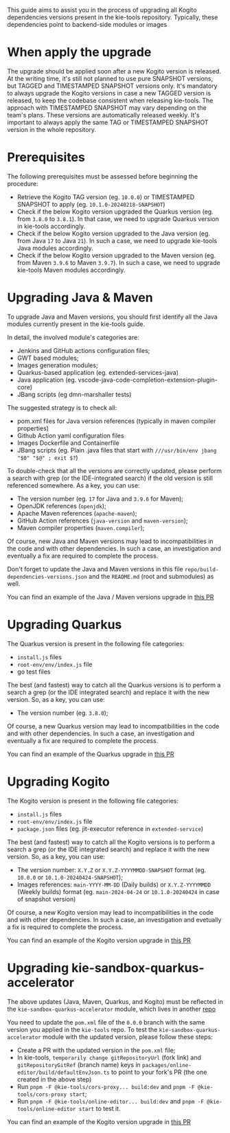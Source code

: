 <!--
   Licensed to the Apache Software Foundation (ASF) under one
   or more contributor license agreements.  See the NOTICE file
   distributed with this work for additional information
   regarding copyright ownership.  The ASF licenses this file
   to you under the Apache License, Version 2.0 (the
   "License"); you may not use this file except in compliance
   with the License.  You may obtain a copy of the License at
     http://www.apache.org/licenses/LICENSE-2.0
   Unless required by applicable law or agreed to in writing,
   software distributed under the License is distributed on an
   "AS IS" BASIS, WITHOUT WARRANTIES OR CONDITIONS OF ANY
   KIND, either express or implied.  See the License for the
   specific language governing permissions and limitations
   under the License.
-->

This guide aims to assist you in the process of upgrading all Kogito dependencies versions present in the kie-tools repository.
Typically, these dependencies point to backend-side modules or images

# When apply the upgrade

The upgrade should be applied soon after a new Kogito version is released.
At the writing time, it's still not planned to use pure SNAPSHOT versions, but TAGGED and TIMESTAMPED SNAPSHOT versions only.
It's mandatory to always upgrade the Kogito versions in case a new TAGGED version is released, to keep the codebase consistent when releasing kie-tools.
The approach with TIMESTAMPED SNAPSHOT may vary depending on the team's plans. These versions are automatically released weekly.
It's important to always apply the same TAG or TIMESTAMPED SNAPSHOT version in the whole repository.

# Prerequisites

The following prerequisites must be assessed before beginning the procedure:

- Retrieve the Kogito TAG version (eg. `10.0.0`) or TIMESTAMPED SNAPSHOT to apply (eg. `10.1.0-20240218-SNAPSHOT`)
- Check if the below Kogito version upgraded the Quarkus version (eg. from `3.8.0` to `3.8.1`). In that case, we need to upgrade Quarkus version in kie-tools accordingly.
- Check if the below Kogito version upgraded to the Java version (eg. from Java `17` to Java `21`). In such a case, we need to upgrade kie-tools Java modules accordingly.
- Check if the below Kogito version upgraded to the Maven version (eg. from Maven `3.9.6` to Maven `3.9.7`). In such a case, we need to upgrade kie-tools Maven modules accordingly.

# Upgrading Java & Maven

To upgrade Java and Maven versions, you should first identify all the Java modules currently present in the kie-tools guide.

In detail, the involved module's categories are:

- Jenkins and GitHub actions configuration files;
- GWT based modules;
- Images generation modules;
- Quarkus-based application (eg. extended-services-java)
- Java application (eg. vscode-java-code-completion-extension-plugin-core)
- JBang scripts (eg dmn-marshaller tests)

The suggested strategy is to check all:

- pom.xml files for Java version references (typically in maven compiler properties)
- Github Action yaml configuration files
- Images Dockerfile and Containerfile
- JBang scripts (eg. Plain .java files that start with `///usr/bin/env jbang "$0" "$@" ; exit $?`)

To double-check that all the versions are correctly updated, please perform a search with grep (or the IDE-integrated search) if the old version is still referenced somewhere. As a key, you can use:

- The version number (eg. `17` for Java and `3.9.6` for Maven);
- OpenJDK references (`openjdk`);
- Apache Maven references (`apache-maven`);
- GitHub Action references (`java-version` and `maven-version`);
- Maven compiler properties (`maven.compiler`);

Of course, new Java and Maven versions may lead to incompatibilities in the code and with other dependencies. In such a case, an investigation and eventually a fix are required to complete the process.

Don't forget to update the Java and Maven versions in this file `repo/build-dependencies-versions.json` and the `README.md` (root and submodules) as well.

You can find an example of the Java / Maven versions upgrade in [this PR](https://github.com/apache/incubator-kie-tools/pull/2182)

# Upgrading Quarkus

The Quarkus version is present in the following file categories:

- `install.js` files
- `root-env/env/index.js` file
- go test files

The best (and fastest) way to catch all the Quarkus versions is to perform a search a grep (or the IDE integrated search) and replace it with the new version. So, as a key, you can use:

- The version number (eg. `3.8.0`);

Of course, a new Quarkus version may lead to incompatibilities in the code and with other dependencies. In such a case, an investigation and eventually a fix are required to complete the process.

You can find an example of the Quarkus upgrade in [this PR](https://github.com/apache/incubator-kie-tools/pull/2193)

# Upgrading Kogito

The Kogito version is present in the following file categories:

- `install.js` files
- `root-env/env/index.js` file
- `package.json` files (eg. jit-executor reference in `extended-service`)

The best (and fastest) way to catch all the Kogito versions is to perform a search a grep (or the IDE integrated search) and replace it with the new version. So, as a key, you can use:

- The version number: `X.Y.Z` or `X.Y.Z-YYYYMMDD-SNAPSHOT` format (eg. `10.0.0` or `10.1.0-20240424-SNAPSHOT`);
- Images references: `main-YYYY-MM-DD` (Daily builds) or `X.Y.Z-YYYYMMDD` (Weekly builds) format (eg. `main-2024-04-24` or `10.1.0-20240424` in case of snapshot version)

Of course, a new Kogito version may lead to incompatibilities in the code and with other dependencies. In such a case, an investigation and evetually a fix is required to complete the process.

You can find an example of the Kogito version upgrade in [this PR](https://github.com/apache/incubator-kie-tools/pull/2229)

# Upgrading kie-sandbox-quarkus-accelerator

The above updates (Java, Maven, Quarkus, and Kogito) must be reflected in the `kie-sandbox-quarkus-accelerator` module, which lives in another [repo](https://github.com/apache/incubator-kie-sandbox-quarkus-accelerator/)

You need to update the `pom.xml` file of the `0.0.0` branch with the same version you applied in the `kie-tools` repo.
To test the `kie-sandbox-quarkus-accelerator` module with the updated version, please follow these steps:

- Create a PR with the updated version in the `pom.xml` file;
- In kie-tools, `temporarily change gitRepositoryUrl` (fork link) and `gitRepositoryGitRef` (branch name) keys in `packages/online-editor/build/defaultEnvJson.ts` to point to your fork's PR (the one created in the above step)
- Run `pnpm -F @kie-tools/cors-proxy... build:dev` and `pnpm -F @kie-tools/cors-proxy start`;
- Run `pnpm -F @kie-tools/online-editor... build:dev` and `pnpm -F @kie-tools/online-editor start` to test it.

You can find an example of the Kogito version upgrade in [this PR](https://github.com/apache/incubator-kie-sandbox-quarkus-accelerator/pull/8)
